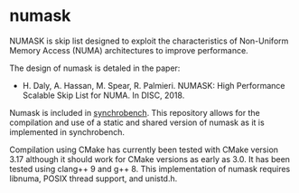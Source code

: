 # numask
NUMASK is skip list designed to exploit the characteristics of Non-Uniform Memory Access (NUMA) architectures to improve performance.

The design of numask is detaled in the paper:
- H. Daly, A. Hassan, M. Spear, R. Palmieri. NUMASK: High Performance Scalable Skip List for NUMA. In DISC, 2018.

Numask is included in <a href="https://github.com/gramoli/synchrobench">synchrobench</a>. This repository allows for the compilation and use of a static and shared version of numask as it is implemented in synchrobench.

Compilation using CMake has currently been tested with CMake version 3.17 although it should work for CMake versions as early as 3.0. It has been tested using clang++ 9 and g++ 8. This implementation of numask requires libnuma, POSIX thread support, and unistd.h. 